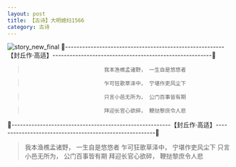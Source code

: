 ```yaml
---
layout: post
title: 【古诗】大明媳妇1566
category: 古诗
---
```

![story_new_final](http://rab41f8zg.hd-bkt.clouddn.com/img/story_new_final_0322.png)
🍑--------------------------------------------------------【封丘作·高适】--------------------------------------------------------🍑
>                              我本渔樵孟诸野， 一生自是悠悠者

>                              乍可狂歌草泽中， 宁堪作吏风尘下

>                              只言小邑无所为， 公门百事皆有期

>                              拜迎长官心欲碎， 鞭挞黎庶令人悲


🍑--------------------------------------------------------【封丘作·高适】--------------------------------------------------------🍑
>我本渔樵孟诸野， 一生自是悠悠者
>乍可狂歌草泽中， 宁堪作吏风尘下
>只言小邑无所为， 公门百事皆有期
>拜迎长官心欲碎， 鞭挞黎庶令人悲


